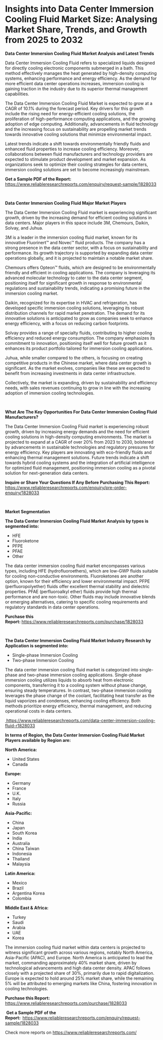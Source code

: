 <p><h1>Insights into Data Center Immersion Cooling Fluid Market Size: Analysing Market Share, Trends, and Growth from 2025 to 2032</h1></p><p><strong>Data Center Immersion Cooling Fluid Market Analysis and Latest Trends</strong></p>
<p><p>Data Center Immersion Cooling Fluid refers to specialized liquids designed for directly cooling electronic components submerged in a bath. This method effectively manages the heat generated by high-density computing systems, enhancing performance and energy efficiency. As the demand for more efficient data center operations increases, immersion cooling is gaining traction in the industry due to its superior thermal management capabilities.</p><p>The Data Center Immersion Cooling Fluid Market is expected to grow at a CAGR of 10.1% during the forecast period. Key drivers for this growth include the rising need for energy-efficient cooling solutions, the proliferation of high-performance computing applications, and the growing adoption of edge computing. Additionally, advancements in fluid technology and the increasing focus on sustainability are propelling market trends towards innovative cooling solutions that minimize environmental impact. </p><p>Latest trends indicate a shift towards environmentally friendly fluids and enhanced fluid properties to increase cooling efficiency. Moreover, collaborations between fluid manufacturers and technology providers are expected to stimulate product development and market expansion. As organizations seek to optimize their cooling strategies for data centers, immersion cooling solutions are set to become increasingly mainstream.</p></p>
<p><strong>Get a Sample PDF of the Report:&nbsp;</strong> <a href="https://www.reliableresearchreports.com/enquiry/request-sample/1828033?utm_campaign=3275&utm_medium=2&utm_source=Github&utm_content=ia&utm_term=03042025&utm_id=data-center-immersion-cooling-fluid">https://www.reliableresearchreports.com/enquiry/request-sample/1828033</a></p>
<p>&nbsp;</p>
<p><strong>Data Center Immersion Cooling Fluid Major Market Players</strong></p>
<p><p>The Data Center Immersion Cooling Fluid market is experiencing significant growth, driven by the increasing demand for efficient cooling solutions in data centers. Major players in this space include 3M, Chemours, Daikin, Solvay, and Juhua.</p><p>3M is a leader in the immersion cooling fluid market, known for its innovative Fluorinert™ and Novec™ fluid products. The company has a strong presence in the data center sector, with a focus on sustainability and performance. Its growth trajectory is supported by expanding data center operations globally, and it is projected to maintain a notable market share.</p><p>Chemours offers Opteon™ fluids, which are designed to be environmentally friendly and efficient in cooling applications. The company is leveraging its advanced molecular technology to cater to the data center segment, positioning itself for significant growth in response to environmental regulations and sustainability trends, indicating a promising future in the immersion cooling market.</p><p>Daikin, recognized for its expertise in HVAC and refrigeration, has developed specific immersion cooling solutions, leveraging its robust distribution channels for rapid market penetration. The demand for its innovative solutions is anticipated to grow as companies seek to enhance energy efficiency, with a focus on reducing carbon footprints.</p><p>Solvay provides a range of specialty fluids, contributing to higher cooling efficiency and reduced energy consumption. The company emphasizes its commitment to innovation, positioning itself well for future growth as it enhances its product portfolio tailored for immersion cooling applications.</p><p>Juhua, while smaller compared to the others, is focusing on creating competitive products in the Chinese market, where data center growth is significant. As the market evolves, companies like these are expected to benefit from increasing investments in data center infrastructure.</p><p>Collectively, the market is expanding, driven by sustainability and efficiency needs, with sales revenues continuing to grow in line with the increasing adoption of immersion cooling technologies.</p></p>
<p>&nbsp;</p>
<p><strong>What Are The Key Opportunities For Data Center Immersion Cooling Fluid Manufacturers?</strong></p>
<p><p>The Data Center Immersion Cooling Fluid market is experiencing robust growth, driven by increasing energy demands and the need for efficient cooling solutions in high-density computing environments. The market is projected to expand at a CAGR of over 20% from 2023 to 2030, bolstered by advancements in sustainable technologies and regulatory pressures for energy efficiency. Key players are innovating with eco-friendly fluids and enhancing thermal management solutions. Future trends indicate a shift towards hybrid cooling systems and the integration of artificial intelligence for optimized fluid management, positioning immersion cooling as a pivotal solution for next-generation data centers.</p></p>
<p><strong>Inquire or Share Your Questions If Any Before Purchasing This Report:</strong> <a href="https://www.reliableresearchreports.com/enquiry/pre-order-enquiry/1828033?utm_campaign=3275&utm_medium=2&utm_source=Github&utm_content=ia&utm_term=03042025&utm_id=data-center-immersion-cooling-fluid">https://www.reliableresearchreports.com/enquiry/pre-order-enquiry/1828033</a></p>
<p>&nbsp;</p>
<p><strong>Market Segmentation</strong></p>
<p><strong>The Data Center Immersion Cooling Fluid Market Analysis by types is segmented into:</strong></p>
<p><ul><li>HFE</li><li>Fluoroketone</li><li>PFPE</li><li>PFAE</li><li>Other</li></ul></p>
<p><p>The data center immersion cooling fluid market encompasses various types, including HFE (hydrofluoroethers), which are low-GWP fluids suitable for cooling non-conductive environments. Fluoroketones are another option, known for their efficiency and lower environmental impact. PFPE (perfluoropolyether) fluids offer excellent thermal stability and dielectric properties. PFAE (perfluoroalkyl ether) fluids provide high thermal performance and are non-toxic. Other fluids may include innovative blends or emerging alternatives, catering to specific cooling requirements and regulatory standards in data center operations.</p></p>
<p><strong>Purchase this Report:&nbsp;</strong><a href="https://www.reliableresearchreports.com/purchase/1828033?utm_campaign=3275&utm_medium=2&utm_source=Github&utm_content=ia&utm_term=03042025&utm_id=data-center-immersion-cooling-fluid">https://www.reliableresearchreports.com/purchase/1828033</a></p>
<p>&nbsp;</p>
<p><strong>The Data Center Immersion Cooling Fluid Market Industry Research by Application is segmented into:</strong></p>
<p><ul><li>Single-phase Immersion Cooling</li><li>Two-phase Immersion Cooling</li></ul></p>
<p><p>The data center immersion cooling fluid market is categorized into single-phase and two-phase immersion cooling applications. Single-phase immersion cooling utilizes liquids to absorb heat from electronic components, transferring it to a cooling system without phase change, ensuring steady temperatures. In contrast, two-phase immersion cooling leverages the phase change of the coolant, facilitating heat transfer as the liquid vaporizes and condenses, enhancing cooling efficiency. Both methods prioritize energy efficiency, thermal management, and reducing operational costs in data centers.</p></p>
<p><a href="https://www.reliableresearchreports.com/data-center-immersion-cooling-fluid-r1828033?utm_campaign=3275&utm_medium=2&utm_source=Github&utm_content=ia&utm_term=03042025&utm_id=data-center-immersion-cooling-fluid">&nbsp;https://www.reliableresearchreports.com/data-center-immersion-cooling-fluid-r1828033</a></p>
<p><strong>In terms of Region, the Data Center Immersion Cooling Fluid Market Players available by Region are:</strong></p>
<p>
    <p> <strong> North America: </strong>
        <ul>
            <li>United States</li>
            <li>Canada</li>
        </ul>
        </p> 
    <p> <strong> Europe: </strong>
        <ul>
            <li>Germany</li>
            <li>France</li>
            <li>U.K.</li>
            <li>Italy</li>
            <li>Russia</li>
        </ul>
        </p> 
    <p> <strong> Asia-Pacific: </strong>
        <ul>
            <li>China</li>
            <li>Japan</li>
            <li>South Korea</li>
            <li>India</li>
            <li>Australia</li>
            <li>China Taiwan</li>
            <li>Indonesia</li>
            <li>Thailand</li>
            <li>Malaysia</li>
        </ul>
        </p> 
    <p> <strong> Latin America: </strong>
        <ul>
            <li>Mexico</li>
            <li>Brazil</li>
            <li>Argentina Korea</li>
            <li>Colombia</li>
        </ul>
        </p> 
    <p> <strong> Middle East & Africa: </strong>
        <ul>
            <li>Turkey</li>
            <li>Saudi</li>
            <li>Arabia</li>
            <li>UAE</li>
            <li>Korea</li>
        </ul>
    </p>
    </p>
<p><p>The immersion cooling fluid market within data centers is projected to witness significant growth across various regions, notably North America, Asia-Pacific (APAC), and Europe. North America is anticipated to lead the market, commanding approximately 40% market share, driven by technological advancements and high data center density. APAC follows closely with a projected share of 30%, primarily due to rapid digitalization. Europe is expected to hold around 25% market share, while the remaining 5% will be attributed to emerging markets like China, fostering innovation in cooling technologies.</p></p>
<p><strong>Purchase this Report: </strong><a href="https://www.reliableresearchreports.com/purchase/1828033?utm_campaign=3275&utm_medium=2&utm_source=Github&utm_content=ia&utm_term=03042025&utm_id=data-center-immersion-cooling-fluid">https://www.reliableresearchreports.com/purchase/1828033</a></p>
<p>&nbsp;<strong>Get a Sample PDF of the Report:&nbsp;&nbsp;</strong><a href="https://www.reliableresearchreports.com/enquiry/request-sample/1828033?utm_campaign=3275&utm_medium=2&utm_source=Github&utm_content=ia&utm_term=03042025&utm_id=data-center-immersion-cooling-fluid">https://www.reliableresearchreports.com/enquiry/request-sample/1828033</a></p>
<p><strong></strong></p>
<p>Check more reports on <a href="https://www.reliableresearchreports.com/?utm_campaign=3275&utm_medium=2&utm_source=Github&utm_content=ia&utm_term=03042025&utm_id=data-center-immersion-cooling-fluid">https://www.reliableresearchreports.com/</a></p>